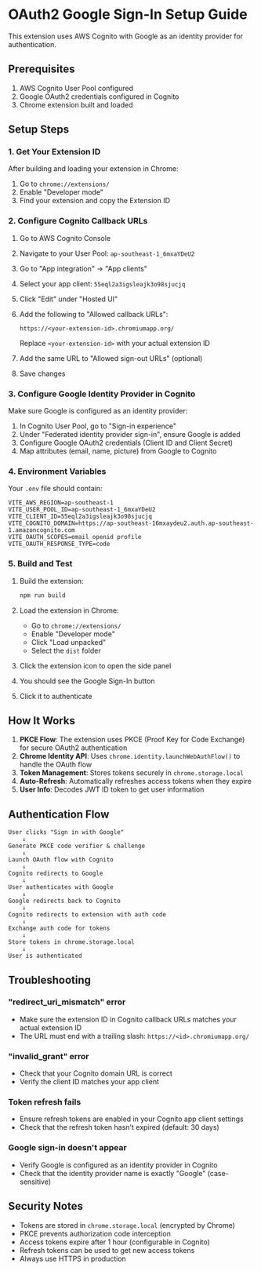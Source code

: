 # OAuth2 Google Sign-In Setup Guide

This extension uses AWS Cognito with Google as an identity provider for authentication.

## Prerequisites

1. AWS Cognito User Pool configured
2. Google OAuth2 credentials configured in Cognito
3. Chrome extension built and loaded

## Setup Steps

### 1. Get Your Extension ID

After building and loading your extension in Chrome:

1. Go to `chrome://extensions/`
2. Enable "Developer mode"
3. Find your extension and copy the Extension ID

### 2. Configure Cognito Callback URLs

1. Go to AWS Cognito Console
2. Navigate to your User Pool: `ap-southeast-1_6mxaYDeU2`
3. Go to "App integration" → "App clients"
4. Select your app client: `55eql2a3igsleajk3o98sjucjq`
5. Click "Edit" under "Hosted UI"
6. Add the following to "Allowed callback URLs":
   ```
   https://<your-extension-id>.chromiumapp.org/
   ```
   Replace `<your-extension-id>` with your actual extension ID

7. Add the same URL to "Allowed sign-out URLs" (optional)
8. Save changes

### 3. Configure Google Identity Provider in Cognito

Make sure Google is configured as an identity provider:

1. In Cognito User Pool, go to "Sign-in experience"
2. Under "Federated identity provider sign-in", ensure Google is added
3. Configure Google OAuth2 credentials (Client ID and Client Secret)
4. Map attributes (email, name, picture) from Google to Cognito

### 4. Environment Variables

Your `.env` file should contain:

```env
VITE_AWS_REGION=ap-southeast-1
VITE_USER_POOL_ID=ap-southeast-1_6mxaYDeU2
VITE_CLIENT_ID=55eql2a3igsleajk3o98sjucjq
VITE_COGNITO_DOMAIN=https://ap-southeast-16mxaydeu2.auth.ap-southeast-1.amazoncognito.com
VITE_OAUTH_SCOPES=email openid profile
VITE_OAUTH_RESPONSE_TYPE=code
```

### 5. Build and Test

1. Build the extension:
   ```bash
   npm run build
   ```

2. Load the extension in Chrome:
   - Go to `chrome://extensions/`
   - Enable "Developer mode"
   - Click "Load unpacked"
   - Select the `dist` folder

3. Click the extension icon to open the side panel
4. You should see the Google Sign-In button
5. Click it to authenticate

## How It Works

1. **PKCE Flow**: The extension uses PKCE (Proof Key for Code Exchange) for secure OAuth2 authentication
2. **Chrome Identity API**: Uses `chrome.identity.launchWebAuthFlow()` to handle the OAuth flow
3. **Token Management**: Stores tokens securely in `chrome.storage.local`
4. **Auto-Refresh**: Automatically refreshes access tokens when they expire
5. **User Info**: Decodes JWT ID token to get user information

## Authentication Flow

```
User clicks "Sign in with Google"
    ↓
Generate PKCE code verifier & challenge
    ↓
Launch OAuth flow with Cognito
    ↓
Cognito redirects to Google
    ↓
User authenticates with Google
    ↓
Google redirects back to Cognito
    ↓
Cognito redirects to extension with auth code
    ↓
Exchange auth code for tokens
    ↓
Store tokens in chrome.storage.local
    ↓
User is authenticated
```

## Troubleshooting

### "redirect_uri_mismatch" error
- Make sure the extension ID in Cognito callback URLs matches your actual extension ID
- The URL must end with a trailing slash: `https://<id>.chromiumapp.org/`

### "invalid_grant" error
- Check that your Cognito domain URL is correct
- Verify the client ID matches your app client

### Token refresh fails
- Ensure refresh tokens are enabled in your Cognito app client settings
- Check that the refresh token hasn't expired (default: 30 days)

### Google sign-in doesn't appear
- Verify Google is configured as an identity provider in Cognito
- Check that the identity provider name is exactly "Google" (case-sensitive)

## Security Notes

- Tokens are stored in `chrome.storage.local` (encrypted by Chrome)
- PKCE prevents authorization code interception
- Access tokens expire after 1 hour (configurable in Cognito)
- Refresh tokens can be used to get new access tokens
- Always use HTTPS in production
